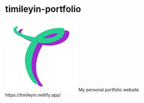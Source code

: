 # timileyin-portfolio
<img src="favicon.png" />
My personal portfolio website
https://timileyin.netlify.app/
